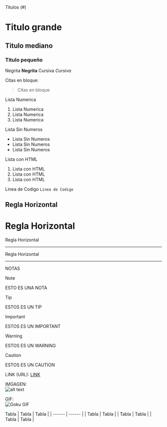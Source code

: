Titulos (#)
# Titulo grande
## Titulo mediano
### Titulo pequeño

Negrita  **Negrita**
Cursiva  *Cursiva*

Citas en bloque:
> Citas en bloque

Lista Numerica
1. Lista Numerica
2. Lista Numerica
3. Lista Numerica

Lista Sin Numeros
- Lista Sin Numeros
- Lista Sin Numeros
- Lista Sin Numeros

Lista con HTML

<ol>
  <li>Lista con HTML</li>
  <li>Lista con HTML</li>
  <li>Lista con HTML</li>
</ol>


Linea de Codigo `Linea de Codigo`

Regla Horizontal
----
Regla Horizontal
======
Regla Horizontal
____
Regla Horizontal
****


NOTAS

>[!NOTE]
>ESTO ES UNA NOTA

>[!TIP]
>ESTOS ES UN TIP

>[!IMPORTANT]
>ESTOS ES UN IMPORTANT

>[!WARNING]
>ESTOS ES UN WARNING

>[!CAUTION]
>ESTOS ES UN CAUTION


LINK (URL): 
[LINK](https://www.youtube.com/watch?v=dQw4w9WgXcQ)


IMGAGEN:  
![alt text](https://wallpapercave.com/wp/wp4932296.jpg)

GIF:  
![Goku GIF](https://i.giphy.com/media/v1.Y2lkPTc5MGI3NjExdm1pbjlpbm1icm1yM3F0NmhobGFoM284dGp1ZzFqOXNxN3p5aDdzeSZlcD12MV9pbnRlcm5hbF9naWZfYnlfaWQmY3Q9Zw/ixmzSYVKYrHgc/giphy.gif)



Tabla
| Tabla | Tabla |
| ------ | ------ |
| Tabla | Tabla |
| Tabla | Tabla |
| Tabla | Tabla |
